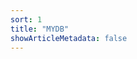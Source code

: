 ```yaml
---
sort: 1
title: "MYDB"
showArticleMetadata: false
---
```


<ClientOnly><Redirect route="/mydb0"/></ClientOnly>
